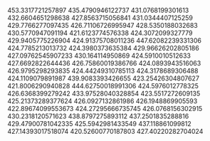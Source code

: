 453.3317721257897
435.4790946122737
431.0768199301613
432.6604651298638
427.8563715056841
431.0344407125259
429.7766277097435
426.71106726995947
428.5350188032683
430.5770947091194
421.6123774576338
424.3072099327779
429.9405775226904
424.91375708011236
447.62082239331306
424.7785213013732
424.3980373635384
429.96626202805186
427.09762545907233
430.164114950869
424.5910010512633
427.6692822644436
426.75860019386766
424.0893943516063
426.9795298293835
424.44249310785113
424.3178689306488
424.1109079891987
439.9083393426655
423.25426304807627
421.8006290940828
444.62750018991306
424.5976012778325
426.6368399279242
433.97528040328854
423.5517272609135
425.21373289377624
426.0927132861986
426.1948869905593
422.89674099553673
424.27295666735745
426.0768156302915
430.2318120571623
438.8797275893112
437.2501835288816
429.47900781042335
425.5942981433549
437.118861099812
427.14393017518074
420.52600770187803
427.40220282704024